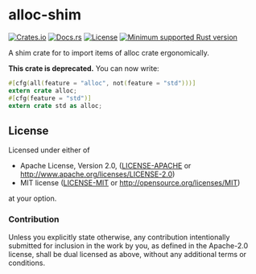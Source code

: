 # alloc-shim

[![Crates.io][crates-version-badge]][crates-url]
[![Docs.rs][docs-badge]][docs-url]
[![License][crates-license-badge]][crates-url]
[![Minimum supported Rust version][rustc-badge]][rustc-url]

[crates-version-badge]: https://img.shields.io/crates/v/alloc-shim.svg
[crates-license-badge]: https://img.shields.io/crates/l/alloc-shim.svg
[crates-badge]: https://img.shields.io/crates/v/alloc-shim.svg
[crates-url]: https://crates.io/crates/alloc-shim/
[docs-badge]: https://docs.rs/alloc-shim/badge.svg
[docs-url]: https://docs.rs/alloc-shim/
[rustc-badge]: https://img.shields.io/badge/rustc-1.31+-lightgray.svg
[rustc-url]: https://blog.rust-lang.org/2018/12/06/Rust-1.31-and-rust-2018.html

A shim crate for to import items of alloc crate ergonomically.

**This crate is deprecated.** You can now write:

```rust
#[cfg(all(feature = "alloc", not(feature = "std")))]
extern crate alloc;
#[cfg(feature = "std")]
extern crate std as alloc;
```

## License

Licensed under either of

* Apache License, Version 2.0, ([LICENSE-APACHE](LICENSE-APACHE) or <http://www.apache.org/licenses/LICENSE-2.0>)
* MIT license ([LICENSE-MIT](LICENSE-MIT) or <http://opensource.org/licenses/MIT>)

at your option.

### Contribution

Unless you explicitly state otherwise, any contribution intentionally submitted for inclusion in the work by you, as defined in the Apache-2.0 license, shall be dual licensed as above, without any additional terms or conditions.
